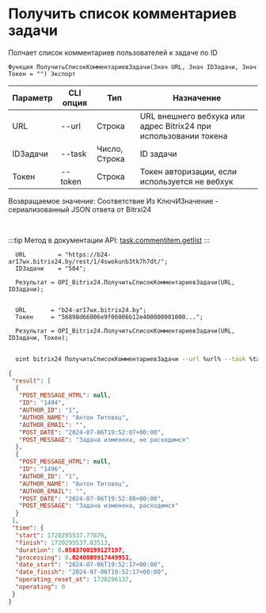 ﻿---
sidebar_position: 1
---

# Получить список комментариев задачи
 Полчает список комментариев пользователей к задаче по ID



`Функция ПолучитьСписокКомментариевЗадачи(Знач URL, Знач IDЗадачи, Знач Токен = "") Экспорт`

  | Параметр | CLI опция | Тип | Назначение |
  |-|-|-|-|
  | URL | --url | Строка | URL внешнего вебхука или адрес Bitrix24 при использовании токена |
  | IDЗадачи | --task | Число, Строка | ID задачи |
  | Токен | --token | Строка | Токен авторизации, если используется не вебхук |

  
  Возвращаемое значение:   Соответствие Из КлючИЗначение - сериализованный JSON ответа от Bitrxi24

<br/>

:::tip
Метод в документации API: [task.commentitem.getlist](https://dev.1c-bitrix.ru/rest_help/tasks/task/commentitem/getlist.php)
:::
<br/>


```bsl title="Пример кода"
  URL         = "https://b24-ar17wx.bitrix24.by/rest/1/4swokunb3tk7h7dt/";
  IDЗадачи    = "504";
  
  Результат = OPI_Bitrix24.ПолучитьСписокКомментариевЗадачи(URL, IDЗадачи);
  
  
  URL       = "b24-ar17wx.bitrix24.by";
  Токен     = "56898d66006e9f06006b12e400000001000...";
  
  Результат = OPI_Bitrix24.ПолучитьСписокКомментариевЗадачи(URL, IDЗадачи, Токен);
```
	


```sh title="Пример команды CLI"
    
  oint bitrix24 ПолучитьСписокКомментариевЗадачи --url %url% --task %task% --filter %filter% --token %token%

```

```json title="Результат"
{
 "result": [
  {
   "POST_MESSAGE_HTML": null,
   "ID": "1494",
   "AUTHOR_ID": "1",
   "AUTHOR_NAME": "Антон Титовец",
   "AUTHOR_EMAIL": "",
   "POST_DATE": "2024-07-06T19:52:07+00:00",
   "POST_MESSAGE": "Задача изменена, не расходимся"
  },
  {
   "POST_MESSAGE_HTML": null,
   "ID": "1496",
   "AUTHOR_ID": "1",
   "AUTHOR_NAME": "Антон Титовец",
   "AUTHOR_EMAIL": "",
   "POST_DATE": "2024-07-06T19:52:08+00:00",
   "POST_MESSAGE": "Задача изменена, расходимся"
  }
 ],
 "time": {
  "start": 1720295537.77876,
  "finish": 1720295537.83513,
  "duration": 0.0563700199127197,
  "processing": 0.0240809917449951,
  "date_start": "2024-07-06T19:52:17+00:00",
  "date_finish": "2024-07-06T19:52:17+00:00",
  "operating_reset_at": 1720296137,
  "operating": 0
 }
}
```
